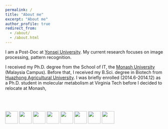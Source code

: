 ```yaml
---
permalink: /
title: "About me"
excerpt: "About me"
author_profile: true
redirect_from: 
  - /about/
  - /about.html
---
```



I am a Post-Doc at [Yonsei University](https://www.yonsei.ac.kr/). My current research focuses on image processing, pattern recognition.

I received my Ph.D. degree from the School of IT, the [Monash University](https://monash.edu/) (Malaysia Campus).
Before that, I received my B.Sci. degree in Biotech from [Huazhong Agricultural University](http://www.hzau.edu.cn/). 
I was briefly enrolled (2014.6-2014.12) as a Ph.D. student in molecular metabolism at Virginia Tech before I decided to relocate at Monash, 

<br/>
<br/>
<br/>
<div class="logo">
<a ><img src="/images/logo/monash.png" style="height: 40px;"></a>
<a ><img src="/images/logo/hzau.png" style="height: 40px;"></a>
<a ><img src="/images/logo/yonsei.png" style="height: 40px;"></a>
<a ><img src="/images/logo/Tsinghua.png" style="height: 40px;"></a>
<a ><img src="/images/logo/vt.jpg" style="height: 40px;"></a>
<a ><img src="/images/logo/EURECOM.jpg" style="height: 40px;"></a>
<a ><img src="/images/logo/uniss.png" style="height: 40px;"></a>
<a ><img src="/images/logo/Salzburg.png" style="height: 40px;"></a>
</div>

[comment]: <> (<a ><img src="/images/logo/TCL.png" style="height: 40px;"></a>)
